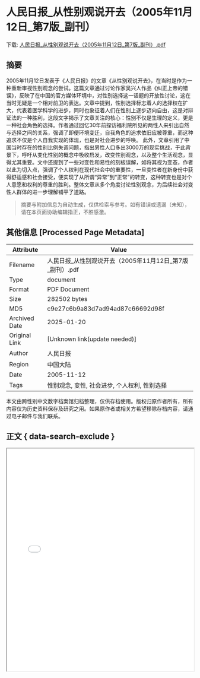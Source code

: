 # 人民日报_从性别观说开去（2005年11月12日_第7版_副刊）

<!-- tcd_download_link -->
下载: <a href="../人民日报_从性别观说开去（2005年11月12日_第7版_副刊）.pdf" download>人民日报_从性别观说开去（2005年11月12日_第7版_副刊）.pdf</a>
<!-- tcd_download_link_end -->

## 摘要

<!-- tcd_abstract -->
2005年11月12日发表于《人民日报》的文章《从性别观说开去》，在当时是作为一种重新审视性别观念的尝试。这篇文章通过讨论作家吴兴人作品《纠正上帝的错误》，反映了在中国的官方媒体环境中，对性别选择这一话题的开放性讨论，这在当时无疑是一个相对前卫的表达。文章中提到，性别选择标志着人的选择权在扩大，代表着医学科学的进步，同时也象征着人们在性别上逐步迈向自由，这是对辩证法的一种胜利，这段文字揭示了文章关注的核心：性别不仅是生理的定义，更是一种社会角色的选择。作者通过回忆30年前探访福利院所见的两性人来引出自然与选择之间的关系，强调了即便环境变迁，自我角色的追求依旧应被尊重，而这种追求不仅是个人自我实现的体现，也是对社会进步的呼唤。 此外，文章引用了中国当时存在的性别比例失调问题，指出男性人口多出3000万的现实挑战，于此背景下，呼吁从变化性别的概念中吸收启发，改变性别观念，以及整个生活观念，显得尤其重要。文中还提到了一些对变性和易性的刻板误解，如将其视为变态，作者以此为切入点，强调了个人权利在现代社会中的重要性，一旦变性者在新身份中获得舒适感和社会接受，便实现了从所谓“异常”到“正常”的转变，这种转变也是对个人意愿和权利的尊重的胜利。整体文章从多个角度讨论性别观念，为后续社会对变性人群体的进一步理解铺平了道路。

<!-- tcd_abstract_end -->

> 摘要与附加信息为自动生成，仅供检索与参考。如有错误或遗漏（未知），请在本页面协助编辑指正，不胜感激。

## 其他信息 [Processed Page Metadata]

| Attribute       | Value                                  |
|-----------------|----------------------------------------|
| Filename        | 人民日报_从性别观说开去（2005年11月12日_第7版_副刊）.pdf                             |
| Type            | document                                 |
| Format          | PDF Document                               |
| Size            | 282502 bytes                           |
| MD5             | c9e27c6b9a83d7ad94ad87c66692d98f                                  |
| Archived Date   | 2025-01-20                             |
| Original Link   | [Unknown link(update needed)]                         |
| Author          | 人民日报                               |
| Region          | 中国大陆                               |
| Date            | 2005-11-12                                 |
| Tags            | 性别观念, 变性, 社会进步, 个人权利, 性别选择                                 |

本文由跨性别中文数字档案馆归档整理，仅供存档使用。版权归原作者所有，所有内容仅为历史资料保存及研究之用。如果原作者或相关方希望移除存档内容，请通过电子邮件与我们联系。

## 正文 { data-search-exclude }

<!-- tcd_main_text -->
<iframe src="../人民日报_从性别观说开去（2005年11月12日_第7版_副刊）.pdf" width="100%" height="600px">
    <p>无法显示PDF，请下载查看。</p>
</iframe>
<!-- tcd_main_text_end -->

